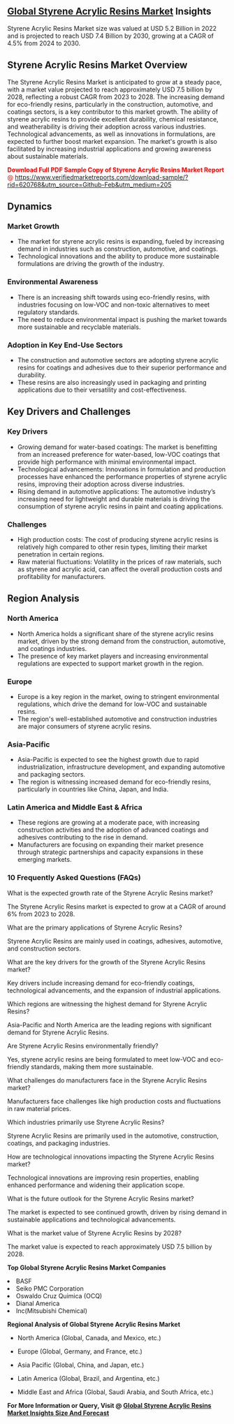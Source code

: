 <h2><a href="https://www.verifiedmarketreports.com/download-sample/?rid=620768&amp;utm_source=Github&amp;utm_medium=205" target="_blank">Global Styrene Acrylic Resins Market</a> Insights</h2><p>Styrene Acrylic Resins Market size was valued at USD 5.2 Billion in 2022 and is projected to reach USD 7.4 Billion by 2030, growing at a CAGR of 4.5% from 2024 to 2030.</p><p> <h2>Styrene Acrylic Resins Market Overview</h2> <p>The Styrene Acrylic Resins Market is anticipated to grow at a steady pace, with a market value projected to reach approximately USD 7.5 billion by 2028, reflecting a robust CAGR from 2023 to 2028. The increasing demand for eco-friendly resins, particularly in the construction, automotive, and coatings sectors, is a key contributor to this market growth. The ability of styrene acrylic resins to provide excellent durability, chemical resistance, and weatherability is driving their adoption across various industries. Technological advancements, as well as innovations in formulations, are expected to further boost market expansion. The market's growth is also facilitated by increasing industrial applications and growing awareness about sustainable materials. <p><p><span class=""><span style="color: #ff0000;"><strong>Download Full PDF Sample Copy of Styrene Acrylic Resins Market Report</strong> @ </span><a href="https://www.verifiedmarketreports.com/download-sample/?rid=620768&amp;utm_source=Github-Feb&amp;utm_medium=205" target="_blank">https://www.verifiedmarketreports.com/download-sample/?rid=620768&amp;utm_source=Github-Feb&amp;utm_medium=205</a></span></p></p> <h2>Dynamics</h2> <h3>Market Growth</h3> <ul> <li>The market for styrene acrylic resins is expanding, fueled by increasing demand in industries such as construction, automotive, and coatings.</li> <li>Technological innovations and the ability to produce more sustainable formulations are driving the growth of the industry.</li> </ul> <h3>Environmental Awareness</h3> <ul> <li>There is an increasing shift towards using eco-friendly resins, with industries focusing on low-VOC and non-toxic alternatives to meet regulatory standards.</li> <li>The need to reduce environmental impact is pushing the market towards more sustainable and recyclable materials.</li> </ul> <h3>Adoption in Key End-Use Sectors</h3> <ul> <li>The construction and automotive sectors are adopting styrene acrylic resins for coatings and adhesives due to their superior performance and durability.</li> <li>These resins are also increasingly used in packaging and printing applications due to their versatility and cost-effectiveness.</li> </ul> <h2>Key Drivers and Challenges</h2> <h3>Key Drivers</h3> <ul> <li>Growing demand for water-based coatings: The market is benefitting from an increased preference for water-based, low-VOC coatings that provide high performance with minimal environmental impact.</li> <li>Technological advancements: Innovations in formulation and production processes have enhanced the performance properties of styrene acrylic resins, improving their adoption across diverse industries.</li> <li>Rising demand in automotive applications: The automotive industry’s increasing need for lightweight and durable materials is driving the consumption of styrene acrylic resins in paint and coating applications.</li> </ul> <h3>Challenges</h3> <ul> <li>High production costs: The cost of producing styrene acrylic resins is relatively high compared to other resin types, limiting their market penetration in certain regions.</li> <li>Raw material fluctuations: Volatility in the prices of raw materials, such as styrene and acrylic acid, can affect the overall production costs and profitability for manufacturers.</li> </ul> <h2>Region Analysis</h2> <h3>North America</h3> <ul> <li>North America holds a significant share of the styrene acrylic resins market, driven by the strong demand from the construction, automotive, and coatings industries.</li> <li>The presence of key market players and increasing environmental regulations are expected to support market growth in the region.</li> </ul> <h3>Europe</h3> <ul> <li>Europe is a key region in the market, owing to stringent environmental regulations, which drive the demand for low-VOC and sustainable resins.</li> <li>The region's well-established automotive and construction industries are major consumers of styrene acrylic resins.</li> </ul> <h3>Asia-Pacific</h3> <ul> <li>Asia-Pacific is expected to see the highest growth due to rapid industrialization, infrastructure development, and expanding automotive and packaging sectors.</li> <li>The region is witnessing increased demand for eco-friendly resins, particularly in countries like China, Japan, and India.</li> </ul> <h3>Latin America and Middle East & Africa</h3> <ul> <li>These regions are growing at a moderate pace, with increasing construction activities and the adoption of advanced coatings and adhesives contributing to the rise in demand.</li> <li>Manufacturers are focusing on expanding their market presence through strategic partnerships and capacity expansions in these emerging markets.</li> </ul> <h3>10 Frequently Asked Questions (FAQs)</h3> <p>What is the expected growth rate of the Styrene Acrylic Resins market?</p> <p>The Styrene Acrylic Resins market is expected to grow at a CAGR of around 6% from 2023 to 2028.</p> <p>What are the primary applications of Styrene Acrylic Resins?</p> <p>Styrene Acrylic Resins are mainly used in coatings, adhesives, automotive, and construction sectors.</p> <p>What are the key drivers for the growth of the Styrene Acrylic Resins market?</p> <p>Key drivers include increasing demand for eco-friendly coatings, technological advancements, and the expansion of industrial applications.</p> <p>Which regions are witnessing the highest demand for Styrene Acrylic Resins?</p> <p>Asia-Pacific and North America are the leading regions with significant demand for Styrene Acrylic Resins.</p> <p>Are Styrene Acrylic Resins environmentally friendly?</p> <p>Yes, styrene acrylic resins are being formulated to meet low-VOC and eco-friendly standards, making them more sustainable.</p> <p>What challenges do manufacturers face in the Styrene Acrylic Resins market?</p> <p>Manufacturers face challenges like high production costs and fluctuations in raw material prices.</p> <p>Which industries primarily use Styrene Acrylic Resins?</p> <p>Styrene Acrylic Resins are primarily used in the automotive, construction, coatings, and packaging industries.</p> <p>How are technological innovations impacting the Styrene Acrylic Resins market?</p> <p>Technological innovations are improving resin properties, enabling enhanced performance and widening their application scope.</p> <p>What is the future outlook for the Styrene Acrylic Resins market?</p> <p>The market is expected to see continued growth, driven by rising demand in sustainable applications and technological advancements.</p> <p>What is the market value of Styrene Acrylic Resins by 2028?</p> <p>The market value is expected to reach approximately USD 7.5 billion by 2028.</p> </p><p><strong>Top Global Styrene Acrylic Resins Market Companies</strong></p><div data-test-id=""><p><li>BASF</li><li> Seiko PMC Corporation</li><li> Oswaldo Cruz Quimica (OCQ)</li><li> Dianal America</li><li> Inc(Mitsubishi Chemical)</li></p><div><strong>Regional Analysis of&nbsp;Global Styrene Acrylic Resins Market</strong></div><ul><li dir="ltr"><p dir="ltr">North America&nbsp;(Global, Canada, and Mexico, etc.)</p></li><li dir="ltr"><p dir="ltr">Europe (Global, Germany, and France, etc.)</p></li><li dir="ltr"><p dir="ltr">Asia Pacific&nbsp;(Global, China, and Japan, etc.)</p></li><li dir="ltr"><p dir="ltr">Latin America&nbsp;(Global, Brazil, and Argentina, etc.)</p></li><li dir="ltr">Middle East and Africa&nbsp;(Global, Saudi Arabia, and South Africa, etc.)</li></ul><p><strong>For More Information or Query, Visit @&nbsp;</strong><strong><a href="https://www.verifiedmarketreports.com/product/styrene-acrylic-resins-market/?utm_source=Github&amp;utm_medium=205" target="_blank">Global Styrene Acrylic Resins Market Insights Size And Forecast</a></strong></p></div>
